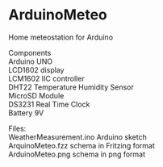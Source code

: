 # ArduinoMeteo

Home meteostation for Arduino

Components <br>
Arduino UNO <br>
LCD1602 display <br>
LCM1602 IIC controller <br>
DHT22 Temperature Humidity Sensor <br>
MicroSD Module <br>
DS3231 Real Time Clock <br>
Battery 9V <br>

Files: <br>
WeatherMeasurement.ino Arduino sketch <br>
ArquinoMeteo.fzz  schema in Fritzing format <br>
ArduinoMeteo.png  schema in png format <br>
